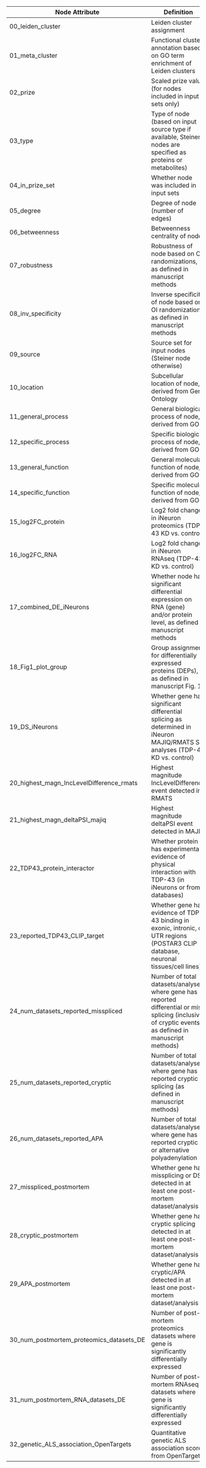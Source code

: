 | Node Attribute | Definition |
|----------------|-------------|
| 00_leiden_cluster | Leiden cluster assignment |
| 01_meta_cluster | Functional cluster annotation based on GO term enrichment of Leiden clusters |
| 02_prize | Scaled prize value (for nodes included in input sets only) |
| 03_type | Type of node (based on input source type if available, Steiner nodes are specified as proteins or metabolites) |
| 04_in_prize_set | Whether node was included in input sets |
| 05_degree | Degree of node (number of edges) |
| 06_betweenness | Betweenness centrality of node |
| 07_robustness | Robustness of node based on OI randomizations, as defined in manuscript methods |
| 08_inv_specificity | Inverse specificity of node based on OI randomizations, as defined in manuscript methods |
| 09_source | Source set for input nodes (Steiner node otherwise) |
| 10_location | Subcellular location of node, derived from Gene Ontology |
| 11_general_process | General biological process of node, derived from GO |
| 12_specific_process | Specific biological process of node, derived from GO |
| 13_general_function | General molecular function of node, derived from GO |
| 14_specific_function | Specific molecular function of node, derived from GO |
| 15_log2FC_protein | Log2 fold change in iNeuron proteomics (TDP-43 KD vs. control) |
| 16_log2FC_RNA | Log2 fold change in iNeuron RNAseq (TDP-43 KD vs. control) |
| 17_combined_DE_iNeurons | Whether node has significant differential expression on RNA (gene) and/or protein level, as defined in manuscript methods |
| 18_Fig1_plot_group | Group assignment for differentially expressed proteins (DEPs), as defined in manuscript Fig. 1 |
| 19_DS_iNeurons | Whether gene has significant differential splicing as determined in iNeuron MAJIQ/RMATS SE analyses (TDP-43 KD vs. control) |
| 20_highest_magn_IncLevelDifference_rmats | Highest magnitude IncLevelDifference event detected in RMATS |
| 21_highest_magn_deltaPSI_majiq | Highest magnitude deltaPSI event detected in MAJIQ |
| 22_TDP43_protein_interactor | Whether protein has experimental evidence of physical interaction with TDP-43 (in iNeurons or from databases) |
| 23_reported_TDP43_CLIP_target | Whether gene has evidence of TDP-43 binding in exonic, intronic, or UTR regions (POSTAR3 CLIP database, neuronal tissues/cell lines) |
| 24_num_datasets_reported_misspliced | Number of total datasets/analyses where gene has reported differential or mis-splicing (inclusive of cryptic events, as defined in manuscript methods) |
| 25_num_datasets_reported_cryptic | Number of total datasets/analyses where gene has reported cryptic splicing (as defined in manuscript methods) |
| 26_num_datasets_reported_APA | Number of total datasets/analyses where gene has reported cryptic or alternative polyadenylation |
| 27_misspliced_postmortem | Whether gene has missplicing or DS detected in at least one post-mortem dataset/analysis |
| 28_cryptic_postmortem | Whether gene has cryptic splicing detected in at least one post-mortem dataset/analysis |
| 29_APA_postmortem | Whether gene has cryptic/APA detected in at least one post-mortem dataset/analysis |
| 30_num_postmortem_proteomics_datasets_DE | Number of post-mortem proteomics datasets where gene is significantly differentially expressed |
| 31_num_postmortem_RNA_datasets_DE | Number of post-mortem RNAseq datasets where gene is significantly differentially expressed |
| 32_genetic_ALS_association_OpenTargets | Quantitative genetic ALS association score from OpenTargets |
